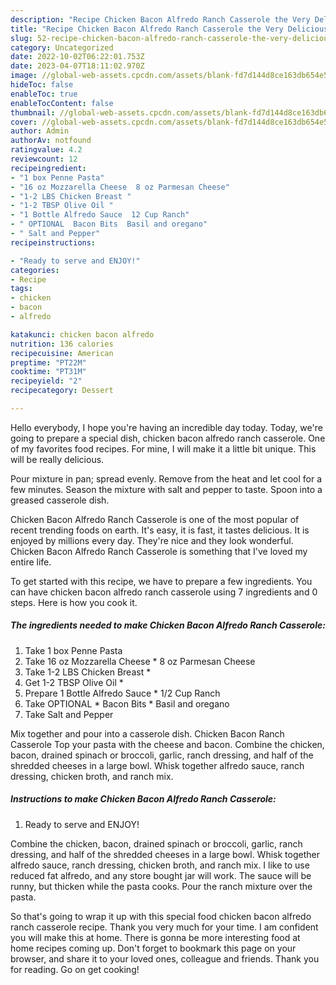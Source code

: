 ```yaml
---
description: "Recipe Chicken Bacon Alfredo Ranch Casserole the Very Delicious}"
title: "Recipe Chicken Bacon Alfredo Ranch Casserole the Very Delicious}"
slug: 52-recipe-chicken-bacon-alfredo-ranch-casserole-the-very-delicious
category: Uncategorized
date: 2022-10-02T06:22:01.753Z
date: 2023-04-07T18:11:02.970Z
image: //global-web-assets.cpcdn.com/assets/blank-fd7d144d8ce163db654e5a02c40b08a2775adb7897d16e4062681dc7e1b2800f.png
hideToc: false
enableToc: true
enableTocContent: false
thumbnail: //global-web-assets.cpcdn.com/assets/blank-fd7d144d8ce163db654e5a02c40b08a2775adb7897d16e4062681dc7e1b2800f.png
cover: //global-web-assets.cpcdn.com/assets/blank-fd7d144d8ce163db654e5a02c40b08a2775adb7897d16e4062681dc7e1b2800f.png
author: Admin
authorAv: notfound
ratingvalue: 4.2
reviewcount: 12
recipeingredient:
- "1 box Penne Pasta"
- "16 oz Mozzarella Cheese  8 oz Parmesan Cheese"
- "1-2 LBS Chicken Breast "
- "1-2 TBSP Olive Oil "
- "1 Bottle Alfredo Sauce  12 Cup Ranch"
- " OPTIONAL  Bacon Bits  Basil and oregano"
- " Salt and Pepper"
recipeinstructions:

- "Ready to serve and ENJOY!"
categories:
- Recipe
tags:
- chicken
- bacon
- alfredo

katakunci: chicken bacon alfredo 
nutrition: 136 calories
recipecuisine: American
preptime: "PT22M"
cooktime: "PT31M"
recipeyield: "2"
recipecategory: Dessert

---
```



Hello everybody, I hope you're having an incredible day today. Today, we're going to prepare a special dish, chicken bacon alfredo ranch casserole. One of my favorites food recipes. For mine, I will make it a little bit unique. This will be really delicious.

Pour mixture in pan; spread evenly. Remove from the heat and let cool for a few minutes. Season the mixture with salt and pepper to taste. Spoon into a greased casserole dish.

Chicken Bacon Alfredo Ranch Casserole is one of the most popular of recent trending foods on earth. It's easy, it is fast, it tastes delicious. It is enjoyed by millions every day. They're nice and they look wonderful. Chicken Bacon Alfredo Ranch Casserole is something that I've loved my entire life.


To get started with this recipe, we have to prepare a few ingredients. You can have chicken bacon alfredo ranch casserole using 7 ingredients and 0 steps. Here is how you cook it.

<!--inarticleads1-->

##### The ingredients needed to make Chicken Bacon Alfredo Ranch Casserole:

1. Take 1 box Penne Pasta
1. Take 16 oz Mozzarella Cheese * 8 oz Parmesan Cheese
1. Take 1-2 LBS Chicken Breast *
1. Get 1-2 TBSP Olive Oil *
1. Prepare 1 Bottle Alfredo Sauce * 1/2 Cup Ranch
1. Take  OPTIONAL * Bacon Bits * Basil and oregano
1. Take  Salt and Pepper


Mix together and pour into a casserole dish. Chicken Bacon Ranch Casserole Top your pasta with the cheese and bacon. Combine the chicken, bacon, drained spinach or broccoli, garlic, ranch dressing, and half of the shredded cheeses in a large bowl. Whisk together alfredo sauce, ranch dressing, chicken broth, and ranch mix. 

<!--inarticleads2-->

##### Instructions to make Chicken Bacon Alfredo Ranch Casserole:


1. Ready to serve and ENJOY!

Combine the chicken, bacon, drained spinach or broccoli, garlic, ranch dressing, and half of the shredded cheeses in a large bowl. Whisk together alfredo sauce, ranch dressing, chicken broth, and ranch mix. I like to use reduced fat alfredo, and any store bought jar will work. The sauce will be runny, but thicken while the pasta cooks. Pour the ranch mixture over the pasta. 

So that's going to wrap it up with this special food chicken bacon alfredo ranch casserole recipe. Thank you very much for your time. I am confident you will make this at home. There is gonna be more interesting food at home recipes coming up. Don't forget to bookmark this page on your browser, and share it to your loved ones, colleague and friends. Thank you for reading. Go on get cooking!
